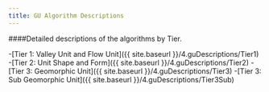 ```yaml
---
title: GU Algorithm Descriptions
--- 
```


####Detailed descriptions of the algorithms by  Tier.  

-[Tier 1: Valley Unit and Flow Unit]({{ site.baseurl }}/4.guDescriptions/Tier1)
-[Tier 2: Unit Shape and Form]({{ site.baseurl }}/4.guDescriptions/Tier2)
-[Tier 3: Geomorphic Unit]({{ site.baseurl }}/4.guDescriptions/Tier3)
-[Tier 3: Sub Geomorphic Unit]({{ site.baseurl }}/4.guDescriptions/Tier3Sub)



